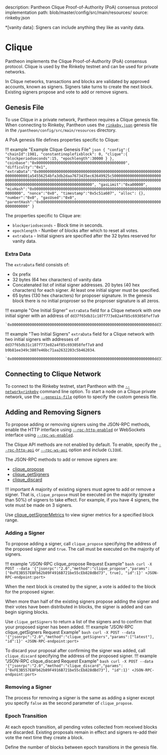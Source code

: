 description: Pantheon Clique Proof-of-Authority (PoA) consensus protocol implementation
path: blob/master/config/src/main/resources/
source: rinkeby.json
<!--- END of page meta data -->

*[vanity data]: Signers can include anything they like as vanity data.

# Clique

Pantheon implements the Clique Proof-of-Authority (PoA) consensus protocol. Clique is used by the
Rinkeby testnet and can be used for private networks. 

In Clique networks, transactions and blocks are validated by approved accounts, known as signers.
Signers take turns to create the next block. Existing signers propose and vote to add or remove signers. 

## Genesis File

To use Clique in a private network, Pantheon requires a Clique genesis file. When connecting to Rinkeby,
Pantheon uses the [`rinkeby.json`](https://github.com/PegaSysEng/pantheon/blob/master/config/src/main/resources/rinkeby.json) 
genesis file in the `/pantheon/config/src/main/resources` directory.

A PoA genesis file defines properties specific to Clique:

!!! example "Example Clique Genesis File"
    ```json
    {
      "config":{
        "chainId":1981,
        "constantinoplefixblock": 0,
        "clique":{
          "blockperiodseconds":15,
          "epochlength":30000
        }
      },
      "coinbase":"0x0000000000000000000000000000000000000000",
      "difficulty":"0x1",
      "extraData":"0x000000000000000000000000000000000000000000000000000000000000000001a54556254bfa3db2daa7673435ec63649925c50000000000000000000000000000000000000000000000000000000000000000000000000000000000000000000000000000000000000000000000000000000000",
      "gasLimit":"0xa00000",
      "mixHash":"0x0000000000000000000000000000000000000000000000000000000000000000",
      "nonce":"0x0",
      "timestamp":"0x5c51a607",
      "alloc": {},
      "number":"0x0",
      "gasUsed":"0x0",
      "parentHash":"0x0000000000000000000000000000000000000000000000000000000000000000"
    }
    ```
    
The properties specific to Clique are:

* `blockperiodseconds` - Block time in seconds. 
* `epochlength` - Number of blocks after which to reset all votes.
* `extraData` - Initial signers are specified after the 32 bytes reserved for vanity data. 

### Extra Data 

The `extraData` field consists of: 

* 0x prefix
* 32 bytes (64 hex characters) of vanity data 
* Concatenated list of initial signer addresses. 20 bytes (40 hex characters) for each signer. At least one
initial signer must be specified. 
* 65 bytes (130 hex characters) for proposer signature. In the genesis block there is no initial proproser so the proproser signature is all zeros. 

!!! example "One Initial Signer"
    `extraData` field for a Clique network with one initial signer with an address of `dd37f65db31c107f773e82a4f85c693058fef7a9`
    
    `0x0000000000000000000000000000000000000000000000000000000000000000dd37f65db31c107f773e82a4f85c693058fef7a90000000000000000000000000000000000000000000000000000000000000000000000000000000000000000000000000000000000000000000000000000000000`

!!! example "Two Initial Signers"
    `extraData` field for a Clique network with two initial signers with addresses of `dd37f65db31c107f773e82a4f85c693058fef7a9` and `b9b81ee349c3807e46bc71aa2632203c5b462034`.
    
    `0x0000000000000000000000000000000000000000000000000000000000000000dd37f65db31c107f773e82a4f85c693058fef7a9b9b81ee349c3807e46bc71aa2632203c5b4620340000000000000000000000000000000000000000000000000000000000000000000000000000000000000000000000000000000000000000000000000000000000`

## Connecting to Clique Network 

To connect to the Rinkeby testnet, start Pantheon with the [`--network=rinkeby`](../../../Reference/Pantheon-CLI/Pantheon-CLI-Syntax.md#network)
command line option. To start a node on a Clique private network, use the 
[`--genesis-file`](../../../Reference/Pantheon-CLI/Pantheon-CLI-Syntax.md#genesis-file) option to specify the custom genesis file. 

## Adding and Removing Signers

To propose adding or removing signers using the JSON-RPC methods, enable the HTTP interface 
using [`--rpc-http-enabled`](../../../Reference/Pantheon-CLI/Pantheon-CLI-Syntax.md#rpc-http-enabled) or WebSockets interface using 
[`--rpc-ws-enabled`](../../../Reference/Pantheon-CLI/Pantheon-CLI-Syntax.md#rpc-ws-enabled). 

The Clique API methods are not enabled by default. To enable, specify the [`--rpc-http-api`](../../../Reference/Pantheon-CLI/Pantheon-CLI-Syntax.md#rpc-http-api) 
or [`--rpc-ws-api`](../../../Reference/Pantheon-CLI/Pantheon-CLI-Syntax.md#rpc-ws-api) option and include `CLIQUE`.

The JSON-RPC methods to add or remove signers are:

* [clique_propose](../../../Reference/Pantheon-API-Methods.md#clique_propose)
* [clique_getSigners](../../../Reference/Pantheon-API-Methods.md#clique_getsigners)
* [clique_discard](../../../Reference/Pantheon-API-Methods.md#clique_discard)

!!! important
    A majority of existing signers must agree to add or remove a signer. That is, `clique_propose` must be executed on the majority (greater than 50%) of signers to take effect. For example, if you have 4 signers, the vote must be made on 3 signers.

Use [clique_getSignerMetrics](../../../Reference/Pantheon-API-Methods.md#clique_getsignermetrics) to view signer metrics for a specified block range.

### Adding a Signer

To propose adding a signer, call `clique_propose` specifying the address of the proposed signer and `true`. The call must be executed on the majority of signers.

!!! example "JSON-RPC clique_propose Request Example"
    ```bash
    curl -X POST --data '{"jsonrpc":"2.0","method":"clique_propose","params":["0xFE3B557E8Fb62b89F4916B721be55cEb828dBd73", true], "id":1}' <JSON-RPC-endpoint:port>
    ``` 

When the next block is created by the signer, a vote is added to the block for the proposed signer.  

When more than half of the existing signers propose adding the signer and their votes have been
distributed in blocks, the signer is added and can begin signing blocks. 

Use `clique_getSigners` to return a list of the signers and to confirm that your proposed signer has
been added. 
!!! example "JSON-RPC clique_getSigners Request Example"
    ```bash
    curl -X POST --data '{"jsonrpc":"2.0","method":"clique_getSigners","params":["latest"], "id":1}' <JSON-RPC-endpoint:port>
    ```  
 
To discard your proposal after confirming the signer was added, call `clique_discard` specifying the address of the proposed signer.
!!! example "JSON-RPC clique_discard Request Example"
    ```bash
    curl -X POST --data '{"jsonrpc":"2.0","method":"clique_discard","params":["0xFE3B557E8Fb62b89F4916B721be55cEb828dBd73"], "id":1}' <JSON-RPC-endpoint:port>
    ```
### Removing a Signer
The process for removing a signer is the same as adding a signer except you specify `false` as the 
second parameter of `clique_propose`. 

### Epoch Transition

At each epoch transition, all pending votes collected from received blocks are discarded. 
Existing proposals remain in effect and signers re-add their vote the next time they create a block. 

Define the number of blocks between epoch transitions in the genesis file. 

